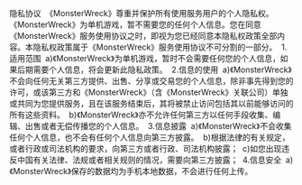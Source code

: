 隐私协议
 《MonsterWreck》尊重并保护所有使用服务用户的个人隐私权。 《MonsterWreck》为单机游戏，暂不需要您的任何个人信息。您在同意《MonsterWreck》服务使用协议之时，即视为您已经同意本隐私权政策全部内容。本隐私权政策属于《MonsterWreck》服务使用协议不可分割的一部分。
 1.适用范围
 a)《MonsterWreck》为单机游戏，暂时不会需要任何您的个人信息，如果后期需要个人信息，将会更新此隐私政策。
 2.信息的使用
 a)《MonsterWreck》不会向任何无关第三方提供、出售、分享或交易您的个人信息，除非事先得到您的许可，或该第三方和《MonsterWreck》（含《MonsterWreck》关联公司）单独或共同为您提供服务，且在该服务结束后，其将被禁止访问包括其以前能够访问的所有这些资料。
 b)《MonsterWreck》亦不允许任何第三方以任何手段收集、编辑、出售或者无偿传播您的个人信息。
 3.信息披露
 a)《MonsterWreck》不会收集任何个人信息，也不会有任何个人信息向第三方披露。
 b)根据法律的有关规定，或者行政或司法机构的要求，向第三方或者行政、司法机构披露；
 c)如您出现违反中国有关法律、法规或者相关规则的情况，需要向第三方披露；
 4.信息安全
 a)《MonsterWreck》保存的数据均为手机本地数据，不会进行任何上传。
